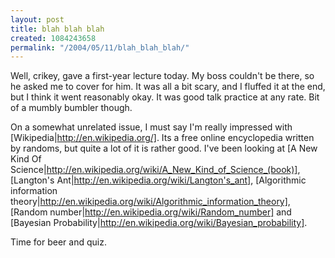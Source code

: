 ```yaml
---
layout: post
title: blah blah blah
created: 1084243658
permalink: "/2004/05/11/blah_blah_blah/"
---
```

Well, crikey, gave a first-year lecture today.  My boss couldn't be there, so he asked me to cover for him.  It was all a bit scary, and I fluffed it at the end, but I think it went reasonably okay.  It was good talk practice at any rate.  Bit of a mumbly bumbler though.

On a somewhat unrelated issue, I must say I'm really impressed with [Wikipedia|http://en.wikipedia.org/].  Its a free online encyclopedia written by randoms, but quite a lot of it is rather good.  I've been looking at 
[A New Kind Of Science|http://en.wikipedia.org/wiki/A_New_Kind_of_Science_(book)],
[Langton's Ant|http://en.wikipedia.org/wiki/Langton's_ant],
[Algorithmic information theory|http://en.wikipedia.org/wiki/Algorithmic_information_theory],
[Random number|http://en.wikipedia.org/wiki/Random_number] and
[Bayesian Probability|http://en.wikipedia.org/wiki/Bayesian_probability].

Time for beer and quiz.
